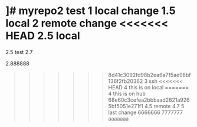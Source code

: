 ]# myrepo2
test
1 local change
1.5 local
2 remote change
<<<<<<< HEAD
2.5 local
=======
2.5 test
2.7




2.888888
>>>>>>> 8d41c3092fd98b2ea6a715ae98bf136f2fb20362
3 ssh
<<<<<<< HEAD
4 this is on local
=======
4 this is on hub
>>>>>>> 68e60c3cefea2bbbaad2621a9265bf5051e271f1
4.5 remote
4.7
5 last change
6666666
7777777
aaaaaaa

